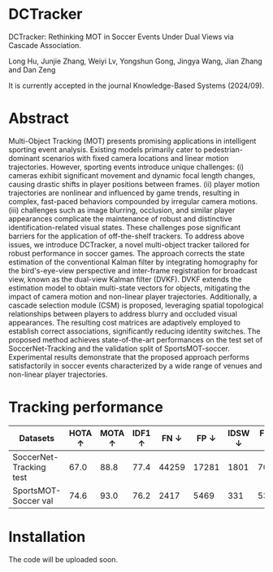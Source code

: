 # DCTracker
DCTracker: Rethinking MOT in Soccer Events Under Dual Views via Cascade Association.

Long Hu, Junjie Zhang, Weiyi Lv, Yongshun Gong, Jingya Wang, Jian Zhang and Dan Zeng

It is currently accepted in the journal Knowledge-Based Systems (2024/09).

# Abstract
Multi-Object Tracking (MOT) presents promising applications in intelligent sporting event analysis. Existing models primarily cater to pedestrian-dominant scenarios with fixed camera locations and linear motion trajectories. However, sporting events introduce unique challenges: (i) cameras exhibit significant movement and dynamic focal length changes, causing drastic shifts in player positions between frames. (ii) player motion trajectories are nonlinear and influenced by game trends, resulting in complex, fast-paced behaviors compounded by irregular camera motions. (iii) challenges such as image blurring, occlusion, and similar player appearances complicate the maintenance of robust and distinctive identification-related visual states. 
These challenges pose significant barriers for the application of off-the-shelf trackers. To address above issues, we introduce DCTracker, a novel multi-object tracker tailored for robust performance in soccer games. The approach corrects the state estimation of the conventional Kalman filter by integrating homography for the bird's-eye-view perspective and inter-frame registration for broadcast view, known as the dual-view Kalman filter (DVKF). DVKF extends the estimation model to obtain multi-state vectors for objects, mitigating the impact of camera motion and non-linear player trajectories. Additionally, a cascade selection module (CSM) is proposed, leveraging spatial topological relationships between players to address blurry and occluded visual appearances. The resulting cost matrices are adaptively employed to establish correct associations, significantly reducing identity switches. The proposed method achieves state-of-the-art performances on the test set of SoccerNet-Tracking and the validation split of SportsMOT-soccer. Experimental results demonstrate that the proposed approach performs satisfactorily in soccer events characterized by a wide range of venues and non-linear player trajectories.


# Tracking performance
| Datasets           | HOTA ↑ | MOTA ↑ | IDF1 ↑ | FN ↓ | FP ↓ | IDSW ↓ | Frag ↓ | DetA ↑ | AssA ↑ |
|-------------------|--------|--------|--------|-------|-------|--------|--------|--------|--------|
| SoccerNet-Tracking test  | 67.0 | 88.8 | 77.4 | 44259 | 17281 | 1801 | 7063   | 73.9 | 60.8 |
| SportsMOT-Soccer val | 74.6 | 93.0 | 76.2 | 2417 | 5469 | 331 | 538 | 84.4 | 65.9 |

# Installation

The code will be uploaded soon.
